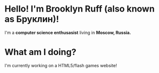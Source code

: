 # Hello! I'm Brooklyn Ruff (also known as Бруклин)!
I'm a **computer science enthusasist** living in **Moscow, Russia.**
# What am I doing?
I'm currently working on a HTML5/flash games website!
